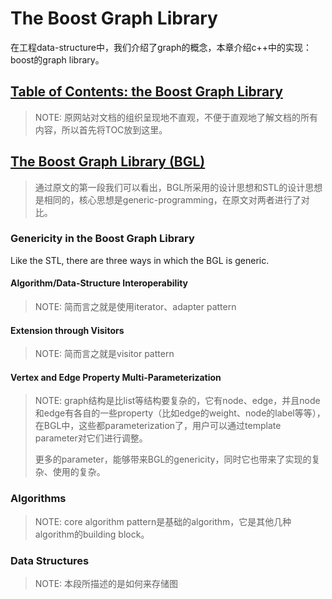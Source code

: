 # The Boost Graph Library

在工程data-structure中，我们介绍了graph的概念，本章介绍c++中的实现：boost的graph library。

## [Table of Contents: the Boost Graph Library](https://www.boost.org/doc/libs/1_72_0/libs/graph/doc/table_of_contents.html)

> NOTE: 原网站对文档的组织呈现地不直观，不便于直观地了解文档的所有内容，所以首先将TOC放到这里。

## [The Boost Graph Library (BGL)](https://www.boost.org/doc/libs/1_73_0/libs/graph/doc/index.html)

> 通过原文的第一段我们可以看出，BGL所采用的设计思想和STL的设计思想是相同的，核心思想是generic-programming，在原文对两者进行了对比。

### Genericity in the Boost Graph Library

Like the STL, there are three ways in which the BGL is generic.

#### Algorithm/Data-Structure Interoperability

> NOTE: 简而言之就是使用iterator、adapter pattern

#### Extension through Visitors

> NOTE: 简而言之就是visitor pattern

#### Vertex and Edge Property Multi-Parameterization

> NOTE: graph结构是比list等结构要复杂的，它有node、edge，并且node和edge有各自的一些property（比如edge的weight、node的label等等），在BGL中，这些都parameterization了，用户可以通过template parameter对它们进行调整。
>
> 更多的parameter，能够带来BGL的genericity，同时它也带来了实现的复杂、使用的复杂。

### Algorithms

> NOTE: core algorithm pattern是基础的algorithm，它是其他几种algorithm的building block。



### Data Structures

> NOTE: 本段所描述的是如何来存储图

